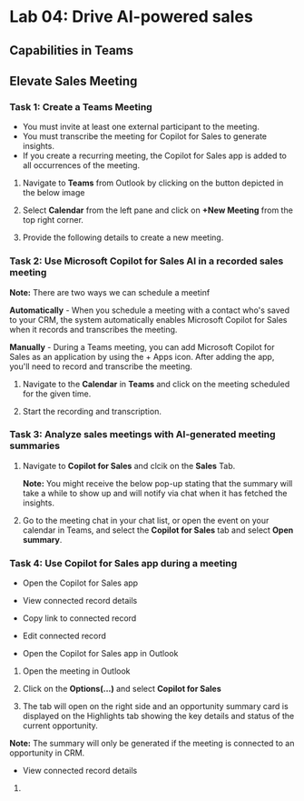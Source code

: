 # Lab 04: Drive AI-powered sales 

## Capabilities in Teams 

## Elevate Sales Meeting 

### Task 1: Create a Teams Meeting

- You must invite at least one external participant to the meeting.
- You must transcribe the meeting for Copilot for Sales to generate insights.
- If you create a recurring meeting, the Copilot for Sales app is added to all occurrences of the meeting.

1. Navigate to **Teams** from Outlook by clicking on the button depicted in the below image

1. Select **Calendar** from the left pane and click on **+New Meeting** from the top right corner.

1. Provide the following details to create a new meeting.

### Task 2: Use Microsoft Copilot for Sales AI in a recorded sales meeting 

**Note:** There are two ways we can schedule a meetinf

**Automatically** - When you schedule a meeting with a contact who's saved to your CRM, the system automatically enables Microsoft Copilot for Sales when it records and transcribes the meeting.

**Manually** - During a Teams meeting, you can add Microsoft Copilot for Sales as an application by using the + Apps icon. After adding the app, you'll need to record and transcribe the meeting.

1. Navigate to the **Calendar** in **Teams** and click on the meeting scheduled for the given time.

1. Start the recording and transcription.

### Task 3: Analyze sales meetings with AI-generated meeting summaries

1. Navigate to **Copilot for Sales** and clcik on the **Sales** Tab.

      **Note:** You might receive the below pop-up stating that the summary will take a while to show up and will notify via chat when it has fetched the insights.

1. Go to the meeting chat in your chat list, or open the event on your calendar in Teams, and select the **Copilot for Sales** tab and select **Open summary**.
   
### Task 4: Use Copilot for Sales app during a meeting

- Open the Copilot for Sales app
- View connected record details
- Copy link to connected record
- Edit connected record

- Open the Copilot for Sales app in Outlook

1. Open the meeting in Outlook

1. Click on the **Options(...)** and select **Copilot for Sales**

1. The tab will open on the right side and an opportunity summary card is displayed on the Highlights tab showing the key details and status of the current opportunity.

**Note:** The summary will only be generated if the meeting is connected to an opportunity in CRM.

- View connected record details

1. 
